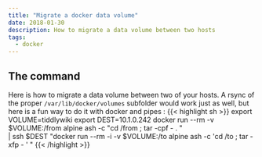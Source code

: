 ```yaml
---
title: "Migrate a docker data volume"
date: 2018-01-30
description: How to migrate a data volume between two hosts
tags:
  - docker
---
```


## The command

Here is how to migrate a data volume between two of your hosts. A rsync of the proper `/var/lib/docker/volumes` subfolder would work just as well, but here is a fun way to do it with docker and pipes :
{{< highlight sh >}}
export VOLUME=tiddlywiki
export DEST=10.1.0.242
docker run --rm -v $VOLUME:/from alpine ash -c "cd /from ; tar -cpf - . " \
| ssh $DEST "docker run --rm -i -v $VOLUME:/to alpine ash -c 'cd /to ; tar -xfp - ' "
{{< /highlight >}}
